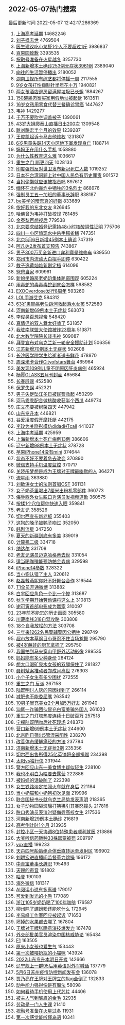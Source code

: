 ## 2022-05-07热门搜索 
最后更新时间 2022-05-07 12:42:17.286369 
1. [上海高考延期](https://s.weibo.com/weibo?q=%23%E4%B8%8A%E6%B5%B7%E9%AB%98%E8%80%83%E5%BB%B6%E6%9C%9F%23&Refer=top) 14682246
1. [刘子枫去世](https://s.weibo.com/weibo?q=%23%E5%88%98%E5%AD%90%E6%9E%AB%E5%8E%BB%E4%B8%96%23&Refer=top) 4769504
1. [医生建议吃小龙虾1个人不要超过1斤](https://s.weibo.com/weibo?q=%23%E5%8C%BB%E7%94%9F%E5%BB%BA%E8%AE%AE%E5%90%83%E5%B0%8F%E9%BE%99%E8%99%BE1%E4%B8%AA%E4%BA%BA%E4%B8%8D%E8%A6%81%E8%B6%85%E8%BF%871%E6%96%A4%23&Refer=top) 3986837
1. [百果园致歉](https://s.weibo.com/weibo?q=%23%E7%99%BE%E6%9E%9C%E5%9B%AD%E8%87%B4%E6%AD%89%23&Refer=top) 3393535
1. [祝融号准备在火星越冬](https://s.weibo.com/weibo?q=%23%E7%A5%9D%E8%9E%8D%E5%8F%B7%E5%87%86%E5%A4%87%E5%9C%A8%E7%81%AB%E6%98%9F%E8%B6%8A%E5%86%AC%23&Refer=top) 3257730
1. [上海新增本土确诊253例无症状3961例](https://s.weibo.com/weibo?q=%23%E4%B8%8A%E6%B5%B7%E6%96%B0%E5%A2%9E%E6%9C%AC%E5%9C%9F%E7%A1%AE%E8%AF%8A253%E4%BE%8B%E6%97%A0%E7%97%87%E7%8A%B63961%E4%BE%8B%23&Refer=top) 2389040
1. [向往的生活暂停播出](https://s.weibo.com/weibo?q=%E5%90%91%E5%BE%80%E7%9A%84%E7%94%9F%E6%B4%BB%E6%9A%82%E5%81%9C%E6%92%AD%E5%87%BA&Refer=top) 2180052
1. [湖南卫视所有综艺都将停播一周](https://s.weibo.com/weibo?q=%23%E6%B9%96%E5%8D%97%E5%8D%AB%E8%A7%86%E6%89%80%E6%9C%89%E7%BB%BC%E8%89%BA%E9%83%BD%E5%B0%86%E5%81%9C%E6%92%AD%E4%B8%80%E5%91%A8%23&Refer=top) 2117555
1. [9岁女孩打性抑制针半年花十万](https://s.weibo.com/weibo?q=%239%E5%B2%81%E5%A5%B3%E5%AD%A9%E6%89%93%E6%80%A7%E6%8A%91%E5%88%B6%E9%92%88%E5%8D%8A%E5%B9%B4%E8%8A%B1%E5%8D%81%E4%B8%87%23&Refer=top) 1940821
1. [两女孩酒店退房留满屋垃圾已长蛆](https://s.weibo.com/weibo?q=%23%E4%B8%A4%E5%A5%B3%E5%AD%A9%E9%85%92%E5%BA%97%E9%80%80%E6%88%BF%E7%95%99%E6%BB%A1%E5%B1%8B%E5%9E%83%E5%9C%BE%E5%B7%B2%E9%95%BF%E8%9B%86%23&Refer=top) 1884267
1. [150碗熟肉案买家用假地址被起诉](https://s.weibo.com/weibo?q=%23150%E7%A2%97%E7%86%9F%E8%82%89%E6%A1%88%E4%B9%B0%E5%AE%B6%E7%94%A8%E5%81%87%E5%9C%B0%E5%9D%80%E8%A2%AB%E8%B5%B7%E8%AF%89%23&Refer=top) 1613511
1. [16岁女孩用零食代替三餐确诊胃癌](https://s.weibo.com/weibo?q=%2316%E5%B2%81%E5%A5%B3%E5%AD%A9%E7%94%A8%E9%9B%B6%E9%A3%9F%E4%BB%A3%E6%9B%BF%E4%B8%89%E9%A4%90%E7%A1%AE%E8%AF%8A%E8%83%83%E7%99%8C%23&Refer=top) 1447627
1. [韦神](https://s.weibo.com/weibo?q=%E9%9F%A6%E7%A5%9E&Refer=top) 1429277
1. [千万不要吹空调盖被子](https://s.weibo.com/weibo?q=%23%E5%8D%83%E4%B8%87%E4%B8%8D%E8%A6%81%E5%90%B9%E7%A9%BA%E8%B0%83%E7%9B%96%E8%A2%AB%E5%AD%90%23&Refer=top) 1390061
1. [43岁大姐爬泰山直播日出200次](https://s.weibo.com/weibo?q=%2343%E5%B2%81%E5%A4%A7%E5%A7%90%E7%88%AC%E6%B3%B0%E5%B1%B1%E7%9B%B4%E6%92%AD%E6%97%A5%E5%87%BA200%E6%AC%A1%23&Refer=top) 1309548
1. [跳刘畊宏半个月的效果](https://s.weibo.com/weibo?q=%23%E8%B7%B3%E5%88%98%E7%95%8A%E5%AE%8F%E5%8D%8A%E4%B8%AA%E6%9C%88%E7%9A%84%E6%95%88%E6%9E%9C%23&Refer=top) 1239287
1. [王俊凯起诉卡马吉他维权](https://s.weibo.com/weibo?q=%23%E7%8E%8B%E4%BF%8A%E5%87%AF%E8%B5%B7%E8%AF%89%E5%8D%A1%E9%A9%AC%E5%90%89%E4%BB%96%E7%BB%B4%E6%9D%83%23&Refer=top) 1231807
1. [6岁男童失踪14天小区地下室发现身亡](https://s.weibo.com/weibo?q=%236%E5%B2%81%E7%94%B7%E7%AB%A5%E5%A4%B1%E8%B8%AA14%E5%A4%A9%E5%B0%8F%E5%8C%BA%E5%9C%B0%E4%B8%8B%E5%AE%A4%E5%8F%91%E7%8E%B0%E8%BA%AB%E4%BA%A1%23&Refer=top) 1188714
1. [妈妈正在用什么手机](https://s.weibo.com/weibo?q=%E5%A6%88%E5%A6%88%E6%AD%A3%E5%9C%A8%E7%94%A8%E4%BB%80%E4%B9%88%E6%89%8B%E6%9C%BA&Refer=top) 1058880
1. [为什么性教育这么难](https://s.weibo.com/weibo?q=%E4%B8%BA%E4%BB%80%E4%B9%88%E6%80%A7%E6%95%99%E8%82%B2%E8%BF%99%E4%B9%88%E9%9A%BE&Refer=top) 1036617
1. [重生之门 断更四天](https://s.weibo.com/weibo?q=%E9%87%8D%E7%94%9F%E4%B9%8B%E9%97%A8%20%E6%96%AD%E6%9B%B4%E5%9B%9B%E5%A4%A9&Refer=top) 1028133
1. [印度强烈反对世卫发布新冠死亡人数](https://s.weibo.com/weibo?q=%23%E5%8D%B0%E5%BA%A6%E5%BC%BA%E7%83%88%E5%8F%8D%E5%AF%B9%E4%B8%96%E5%8D%AB%E5%8F%91%E5%B8%83%E6%96%B0%E5%86%A0%E6%AD%BB%E4%BA%A1%E4%BA%BA%E6%95%B0%23&Refer=top) 1019252
1. [日本在台湾问题上对中国人民负有历史罪责](https://s.weibo.com/weibo?q=%23%E6%97%A5%E6%9C%AC%E5%9C%A8%E5%8F%B0%E6%B9%BE%E9%97%AE%E9%A2%98%E4%B8%8A%E5%AF%B9%E4%B8%AD%E5%9B%BD%E4%BA%BA%E6%B0%91%E8%B4%9F%E6%9C%89%E5%8E%86%E5%8F%B2%E7%BD%AA%E8%B4%A3%23&Refer=top) 901572
1. [当妈偷懒就应该被指责吗](https://s.weibo.com/weibo?q=%23%E5%BD%93%E5%A6%88%E5%81%B7%E6%87%92%E5%B0%B1%E5%BA%94%E8%AF%A5%E8%A2%AB%E6%8C%87%E8%B4%A3%E5%90%97%23&Refer=top) 897612
1. [缅怀在北约轰炸中牺牲的3名烈士](https://s.weibo.com/weibo?q=%E7%BC%85%E6%80%80%E5%9C%A8%E5%8C%97%E7%BA%A6%E8%BD%B0%E7%82%B8%E4%B8%AD%E7%89%BA%E7%89%B2%E7%9A%843%E5%90%8D%E7%83%88%E5%A3%AB&Refer=top) 868976
1. [强制员工五一加班的董事长辞职](https://s.weibo.com/weibo?q=%23%E5%BC%BA%E5%88%B6%E5%91%98%E5%B7%A5%E4%BA%94%E4%B8%80%E5%8A%A0%E7%8F%AD%E7%9A%84%E8%91%A3%E4%BA%8B%E9%95%BF%E8%BE%9E%E8%81%8C%23&Refer=top) 838187
1. [be美学的暗恋真的好戳](https://s.weibo.com/weibo?q=%23be%E7%BE%8E%E5%AD%A6%E7%9A%84%E6%9A%97%E6%81%8B%E7%9C%9F%E7%9A%84%E5%A5%BD%E6%88%B3%23&Refer=top) 833689
1. [侬好我的东北女友](https://s.weibo.com/weibo?q=%E4%BE%AC%E5%A5%BD%E6%88%91%E7%9A%84%E4%B8%9C%E5%8C%97%E5%A5%B3%E5%8F%8B&Refer=top) 826945
1. [哈佛曾为韦神打破校规](https://s.weibo.com/weibo?q=%23%E5%93%88%E4%BD%9B%E6%9B%BE%E4%B8%BA%E9%9F%A6%E7%A5%9E%E6%89%93%E7%A0%B4%E6%A0%A1%E8%A7%84%23&Refer=top) 781485
1. [金泰梨百想视后](https://s.weibo.com/weibo?q=%23%E9%87%91%E6%B3%B0%E6%A2%A8%E7%99%BE%E6%83%B3%E8%A7%86%E5%90%8E%23&Refer=top) 779538
1. [北京要求结婚登记需持48小时核酸阴性证明](https://s.weibo.com/weibo?q=%23%E5%8C%97%E4%BA%AC%E8%A6%81%E6%B1%82%E7%BB%93%E5%A9%9A%E7%99%BB%E8%AE%B0%E9%9C%80%E6%8C%8148%E5%B0%8F%E6%97%B6%E6%A0%B8%E9%85%B8%E9%98%B4%E6%80%A7%E8%AF%81%E6%98%8E%23&Refer=top) 775706
1. [四川一小区惊现水中杀手鳄雀鳝](https://s.weibo.com/weibo?q=%23%E5%9B%9B%E5%B7%9D%E4%B8%80%E5%B0%8F%E5%8C%BA%E6%83%8A%E7%8E%B0%E6%B0%B4%E4%B8%AD%E6%9D%80%E6%89%8B%E9%B3%84%E9%9B%80%E9%B3%9D%23&Refer=top) 747351
1. [北京5月6日新增45例本土确诊](https://s.weibo.com/weibo?q=%23%E5%8C%97%E4%BA%AC5%E6%9C%886%E6%97%A5%E6%96%B0%E5%A2%9E45%E4%BE%8B%E6%9C%AC%E5%9C%9F%E7%A1%AE%E8%AF%8A%23&Refer=top) 747319
1. [阿凡达2发布首支预告](https://s.weibo.com/weibo?q=%23%E9%98%BF%E5%87%A1%E8%BE%BE2%E5%8F%91%E5%B8%83%E9%A6%96%E6%94%AF%E9%A2%84%E5%91%8A%23&Refer=top) 743867
1. [男子300万买全新进口宾利竟是维修车](https://s.weibo.com/weibo?q=%23%E7%94%B7%E5%AD%90300%E4%B8%87%E4%B9%B0%E5%85%A8%E6%96%B0%E8%BF%9B%E5%8F%A3%E5%AE%BE%E5%88%A9%E7%AB%9F%E6%98%AF%E7%BB%B4%E4%BF%AE%E8%BD%A6%23&Refer=top) 639550
1. [郑州市内流动大白招手即停](https://s.weibo.com/weibo?q=%23%E9%83%91%E5%B7%9E%E5%B8%82%E5%86%85%E6%B5%81%E5%8A%A8%E5%A4%A7%E7%99%BD%E6%8B%9B%E6%89%8B%E5%8D%B3%E5%81%9C%23&Refer=top) 630422
1. [敖子逸黄灿灿新剧定档](https://s.weibo.com/weibo?q=%23%E6%95%96%E5%AD%90%E9%80%B8%E9%BB%84%E7%81%BF%E7%81%BF%E6%96%B0%E5%89%A7%E5%AE%9A%E6%A1%A3%23&Refer=top) 614096
1. [爸爸当家](https://s.weibo.com/weibo?q=%23%E7%88%B8%E7%88%B8%E5%BD%93%E5%AE%B6%23&Refer=top) 609961
1. [新娘坐婚房老奶奶集体趴窗围观](https://s.weibo.com/weibo?q=%23%E6%96%B0%E5%A8%98%E5%9D%90%E5%A9%9A%E6%88%BF%E8%80%81%E5%A5%B6%E5%A5%B6%E9%9B%86%E4%BD%93%E8%B6%B4%E7%AA%97%E5%9B%B4%E8%A7%82%23&Refer=top) 605224
1. [用毒蛇的毒毒毒蛇到底会怎样](https://s.weibo.com/weibo?q=%23%E7%94%A8%E6%AF%92%E8%9B%87%E7%9A%84%E6%AF%92%E6%AF%92%E6%AF%92%E8%9B%87%E5%88%B0%E5%BA%95%E4%BC%9A%E6%80%8E%E6%A0%B7%23&Refer=top) 598582
1. [EXOOverdose发行8周年](https://s.weibo.com/weibo?q=%23EXOOverdose%E5%8F%91%E8%A1%8C8%E5%91%A8%E5%B9%B4%23&Refer=top) 593260
1. [LOL手游艾克](https://s.weibo.com/weibo?q=%23LOL%E6%89%8B%E6%B8%B8%E8%89%BE%E5%85%8B%23&Refer=top) 584312
1. [63岁患胃癌老伯跳河救起落水女孩](https://s.weibo.com/weibo?q=%2363%E5%B2%81%E6%82%A3%E8%83%83%E7%99%8C%E8%80%81%E4%BC%AF%E8%B7%B3%E6%B2%B3%E6%95%91%E8%B5%B7%E8%90%BD%E6%B0%B4%E5%A5%B3%E5%AD%A9%23&Refer=top) 572580
1. [河南新增69例本土无症状](https://s.weibo.com/weibo?q=%23%E6%B2%B3%E5%8D%97%E6%96%B0%E5%A2%9E69%E4%BE%8B%E6%9C%AC%E5%9C%9F%E6%97%A0%E7%97%87%E7%8A%B6%23&Refer=top) 563073
1. [李俊昊百想视帝](https://s.weibo.com/weibo?q=%23%E6%9D%8E%E4%BF%8A%E6%98%8A%E7%99%BE%E6%83%B3%E8%A7%86%E5%B8%9D%23&Refer=top) 548420
1. [真情侣的双人舞太好嗑了](https://s.weibo.com/weibo?q=%23%E7%9C%9F%E6%83%85%E4%BE%A3%E7%9A%84%E5%8F%8C%E4%BA%BA%E8%88%9E%E5%A4%AA%E5%A5%BD%E5%97%91%E4%BA%86%23&Refer=top) 531857
1. [我驻南联盟大使馆被炸23周年](https://s.weibo.com/weibo?q=%23%E6%88%91%E9%A9%BB%E5%8D%97%E8%81%94%E7%9B%9F%E5%A4%A7%E4%BD%BF%E9%A6%86%E8%A2%AB%E7%82%B823%E5%91%A8%E5%B9%B4%23&Refer=top) 513871
1. [北大数学院院长谈韦神](https://s.weibo.com/weibo?q=%23%E5%8C%97%E5%A4%A7%E6%95%B0%E5%AD%A6%E9%99%A2%E9%99%A2%E9%95%BF%E8%B0%88%E9%9F%A6%E7%A5%9E%23&Refer=top) 509087
1. [拜登宣布对乌克兰新一轮安全援助计划](https://s.weibo.com/weibo?q=%23%E6%8B%9C%E7%99%BB%E5%AE%A3%E5%B8%83%E5%AF%B9%E4%B9%8C%E5%85%8B%E5%85%B0%E6%96%B0%E4%B8%80%E8%BD%AE%E5%AE%89%E5%85%A8%E6%8F%B4%E5%8A%A9%E8%AE%A1%E5%88%92%23&Refer=top) 506356
1. [江苏新增70例本土无症状](https://s.weibo.com/weibo?q=%23%E6%B1%9F%E8%8B%8F%E6%96%B0%E5%A2%9E70%E4%BE%8B%E6%9C%AC%E5%9C%9F%E6%97%A0%E7%97%87%E7%8A%B6%23&Refer=top) 502608
1. [长沙医学院学生给逝者送去鲜花](https://s.weibo.com/weibo?q=%23%E9%95%BF%E6%B2%99%E5%8C%BB%E5%AD%A6%E9%99%A2%E5%AD%A6%E7%94%9F%E7%BB%99%E9%80%9D%E8%80%85%E9%80%81%E5%8E%BB%E9%B2%9C%E8%8A%B1%23&Refer=top) 478870
1. [周深米卡合作Cityofstars舞台](https://s.weibo.com/weibo?q=%E5%91%A8%E6%B7%B1%E7%B1%B3%E5%8D%A1%E5%90%88%E4%BD%9CCityofstars%E8%88%9E%E5%8F%B0&Refer=top) 465964
1. [美发现109例儿童不明原因肝炎病例](https://s.weibo.com/weibo?q=%23%E7%BE%8E%E5%8F%91%E7%8E%B0109%E4%BE%8B%E5%84%BF%E7%AB%A5%E4%B8%8D%E6%98%8E%E5%8E%9F%E5%9B%A0%E8%82%9D%E7%82%8E%E7%97%85%E4%BE%8B%23&Refer=top) 465924
1. [杨幂GLASS五月刊封面](https://s.weibo.com/weibo?q=%23%E6%9D%A8%E5%B9%82GLASS%E4%BA%94%E6%9C%88%E5%88%8A%E5%B0%81%E9%9D%A2%23&Refer=top) 465684
1. [长春辟谣](https://s.weibo.com/weibo?q=%E9%95%BF%E6%98%A5%E8%BE%9F%E8%B0%A3&Refer=top) 452580
1. [保罗失误](https://s.weibo.com/weibo?q=%23%E4%BF%9D%E7%BD%97%E5%A4%B1%E8%AF%AF%23&Refer=top) 452321
1. [男子失足坠江多日被民警救起](https://s.weibo.com/weibo?q=%23%E7%94%B7%E5%AD%90%E5%A4%B1%E8%B6%B3%E5%9D%A0%E6%B1%9F%E5%A4%9A%E6%97%A5%E8%A2%AB%E6%B0%91%E8%AD%A6%E6%95%91%E8%B5%B7%23&Refer=top) 450299
1. [河马乖乖配合做核酸收获半个西瓜](https://s.weibo.com/weibo?q=%23%E6%B2%B3%E9%A9%AC%E4%B9%96%E4%B9%96%E9%85%8D%E5%90%88%E5%81%9A%E6%A0%B8%E9%85%B8%E6%94%B6%E8%8E%B7%E5%8D%8A%E4%B8%AA%E8%A5%BF%E7%93%9C%23&Refer=top) 449774
1. [庄文杰要被绑架四天](https://s.weibo.com/weibo?q=%23%E5%BA%84%E6%96%87%E6%9D%B0%E8%A6%81%E8%A2%AB%E7%BB%91%E6%9E%B6%E5%9B%9B%E5%A4%A9%23&Refer=top) 447942
1. [山东专升本](https://s.weibo.com/weibo?q=%23%E5%B1%B1%E4%B8%9C%E4%B8%93%E5%8D%87%E6%9C%AC%23&Refer=top) 446821
1. [谷爱凌度假开摩托艇](https://s.weibo.com/weibo?q=%23%E8%B0%B7%E7%88%B1%E5%87%8C%E5%BA%A6%E5%81%87%E5%BC%80%E6%91%A9%E6%89%98%E8%89%87%23&Refer=top) 442175
1. [李玟为关晓彤模仿didadi打call](https://s.weibo.com/weibo?q=%23%E6%9D%8E%E7%8E%9F%E4%B8%BA%E5%85%B3%E6%99%93%E5%BD%A4%E6%A8%A1%E4%BB%BFdidadi%E6%89%93call%23&Refer=top) 441037
1. [上海中考延期](https://s.weibo.com/weibo?q=%23%E4%B8%8A%E6%B5%B7%E4%B8%AD%E8%80%83%E5%BB%B6%E6%9C%9F%23&Refer=top) 425959
1. [上海新增本土死亡病例13例](https://s.weibo.com/weibo?q=%23%E4%B8%8A%E6%B5%B7%E6%96%B0%E5%A2%9E%E6%9C%AC%E5%9C%9F%E6%AD%BB%E4%BA%A1%E7%97%85%E4%BE%8B13%E4%BE%8B%23&Refer=top) 386606
1. [辽宁新增98例本土无症状](https://s.weibo.com/weibo?q=%23%E8%BE%BD%E5%AE%81%E6%96%B0%E5%A2%9E98%E4%BE%8B%E6%9C%AC%E5%9C%9F%E6%97%A0%E7%97%87%E7%8A%B6%23&Refer=top) 378728
1. [苹果iPhone14没有mini](https://s.weibo.com/weibo?q=%23%E8%8B%B9%E6%9E%9CiPhone14%E6%B2%A1%E6%9C%89mini%23&Refer=top) 374644
1. [状态不好不要着急去改变](https://s.weibo.com/weibo?q=%23%E7%8A%B6%E6%80%81%E4%B8%8D%E5%A5%BD%E4%B8%8D%E8%A6%81%E7%9D%80%E6%80%A5%E5%8E%BB%E6%94%B9%E5%8F%98%23&Refer=top) 370890
1. [微信支持手机温度监控](https://s.weibo.com/weibo?q=%23%E5%BE%AE%E4%BF%A1%E6%94%AF%E6%8C%81%E6%89%8B%E6%9C%BA%E6%B8%A9%E5%BA%A6%E7%9B%91%E6%8E%A7%23&Refer=top) 370717
1. [关晓彤梦想是成为王牌对王牌最幽默的人](https://s.weibo.com/weibo?q=%23%E5%85%B3%E6%99%93%E5%BD%A4%E6%A2%A6%E6%83%B3%E6%98%AF%E6%88%90%E4%B8%BA%E7%8E%8B%E7%89%8C%E5%AF%B9%E7%8E%8B%E7%89%8C%E6%9C%80%E5%B9%BD%E9%BB%98%E7%9A%84%E4%BA%BA%23&Refer=top) 364271
1. [流星雨](https://s.weibo.com/weibo?q=%E6%B5%81%E6%98%9F%E9%9B%A8&Refer=top) 363880
1. [刘敏涛女士的法则首唱OST](https://s.weibo.com/weibo?q=%23%E5%88%98%E6%95%8F%E6%B6%9B%E5%A5%B3%E5%A3%AB%E7%9A%84%E6%B3%95%E5%88%99%E9%A6%96%E5%94%B1OST%23&Refer=top) 361131
1. [女子奶茶里喝出7厘米出粉机零部件](https://s.weibo.com/weibo?q=%23%E5%A5%B3%E5%AD%90%E5%A5%B6%E8%8C%B6%E9%87%8C%E5%96%9D%E5%87%BA7%E5%8E%98%E7%B1%B3%E5%87%BA%E7%B2%89%E6%9C%BA%E9%9B%B6%E9%83%A8%E4%BB%B6%23&Refer=top) 360773
1. [侮辱西外女生脱口秀演员发视频道歉](https://s.weibo.com/weibo?q=%23%E4%BE%AE%E8%BE%B1%E8%A5%BF%E5%A4%96%E5%A5%B3%E7%94%9F%E8%84%B1%E5%8F%A3%E7%A7%80%E6%BC%94%E5%91%98%E5%8F%91%E8%A7%86%E9%A2%91%E9%81%93%E6%AD%89%23&Refer=top) 360575
1. [按揉1个穴位帮你快速入眠](https://s.weibo.com/weibo?q=%23%E6%8C%89%E6%8F%891%E4%B8%AA%E7%A9%B4%E4%BD%8D%E5%B8%AE%E4%BD%A0%E5%BF%AB%E9%80%9F%E5%85%A5%E7%9C%A0%23&Refer=top) 359841
1. [老友记](https://s.weibo.com/weibo?q=%E8%80%81%E5%8F%8B%E8%AE%B0&Refer=top) 358526
1. [切尔西宣布新老板](https://s.weibo.com/weibo?q=%23%E5%88%87%E5%B0%94%E8%A5%BF%E5%AE%A3%E5%B8%83%E6%96%B0%E8%80%81%E6%9D%BF%23&Refer=top) 355403
1. [这狗的嗓子被鸭子吻过](https://s.weibo.com/weibo?q=%23%E8%BF%99%E7%8B%97%E7%9A%84%E5%97%93%E5%AD%90%E8%A2%AB%E9%B8%AD%E5%AD%90%E5%90%BB%E8%BF%87%23&Refer=top) 352050
1. [韩剧流星](https://s.weibo.com/weibo?q=%23%E9%9F%A9%E5%89%A7%E6%B5%81%E6%98%9F%23&Refer=top) 347250
1. [夏天的新疆到底有多美](https://s.weibo.com/weibo?q=%23%E5%A4%8F%E5%A4%A9%E7%9A%84%E6%96%B0%E7%96%86%E5%88%B0%E5%BA%95%E6%9C%89%E5%A4%9A%E7%BE%8E%23&Refer=top) 339019
1. [计算机二级](https://s.weibo.com/weibo?q=%23%E8%AE%A1%E7%AE%97%E6%9C%BA%E4%BA%8C%E7%BA%A7%23&Refer=top) 334718
1. [纳达尔](https://s.weibo.com/weibo?q=%E7%BA%B3%E8%BE%BE%E5%B0%94&Refer=top) 331708
1. [老友记演员迈克哈格蒂去世](https://s.weibo.com/weibo?q=%23%E8%80%81%E5%8F%8B%E8%AE%B0%E6%BC%94%E5%91%98%E8%BF%88%E5%85%8B%E5%93%88%E6%A0%BC%E8%92%82%E5%8E%BB%E4%B8%96%23&Refer=top) 331054
1. [适当喝咖啡能预防帕金森病](https://s.weibo.com/weibo?q=%23%E9%80%82%E5%BD%93%E5%96%9D%E5%92%96%E5%95%A1%E8%83%BD%E9%A2%84%E9%98%B2%E5%B8%95%E9%87%91%E6%A3%AE%E7%97%85%23&Refer=top) 329598
1. [iPhone14参数](https://s.weibo.com/weibo?q=%23iPhone14%E5%8F%82%E6%95%B0%23&Refer=top) 328322
1. [当小狗认错了主人](https://s.weibo.com/weibo?q=%23%E5%BD%93%E5%B0%8F%E7%8B%97%E8%AE%A4%E9%94%99%E4%BA%86%E4%B8%BB%E4%BA%BA%23&Refer=top) 320612
1. [赵磊戴燕妮你好不好舞台合作](https://s.weibo.com/weibo?q=%23%E8%B5%B5%E7%A3%8A%E6%88%B4%E7%87%95%E5%A6%AE%E4%BD%A0%E5%A5%BD%E4%B8%8D%E5%A5%BD%E8%88%9E%E5%8F%B0%E5%90%88%E4%BD%9C%23&Refer=top) 316544
1. [T1全员开通微博](https://s.weibo.com/weibo?q=%23T1%E5%85%A8%E5%91%98%E5%BC%80%E9%80%9A%E5%BE%AE%E5%8D%9A%23&Refer=top) 313882
1. [白宇回应角色一个比一个惨](https://s.weibo.com/weibo?q=%23%E7%99%BD%E5%AE%87%E5%9B%9E%E5%BA%94%E8%A7%92%E8%89%B2%E4%B8%80%E4%B8%AA%E6%AF%94%E4%B8%80%E4%B8%AA%E6%83%A8%23&Refer=top) 313687
1. [秋季学期开始劳动课将这么上](https://s.weibo.com/weibo?q=%23%E7%A7%8B%E5%AD%A3%E5%AD%A6%E6%9C%9F%E5%BC%80%E5%A7%8B%E5%8A%B3%E5%8A%A8%E8%AF%BE%E5%B0%86%E8%BF%99%E4%B9%88%E4%B8%8A%23&Refer=top) 310813
1. [谢可寅首部电影成为赢家](https://s.weibo.com/weibo?q=%23%E8%B0%A2%E5%8F%AF%E5%AF%85%E9%A6%96%E9%83%A8%E7%94%B5%E5%BD%B1%E6%88%90%E4%B8%BA%E8%B5%A2%E5%AE%B6%23&Refer=top) 310097
1. [23年前不能忘的历史画面](https://s.weibo.com/weibo?q=%2323%E5%B9%B4%E5%89%8D%E4%B8%8D%E8%83%BD%E5%BF%98%E7%9A%84%E5%8E%86%E5%8F%B2%E7%94%BB%E9%9D%A2%23&Refer=top) 305580
1. [川藏南线318自驾攻略](https://s.weibo.com/weibo?q=%23%E5%B7%9D%E8%97%8F%E5%8D%97%E7%BA%BF318%E8%87%AA%E9%A9%BE%E6%94%BB%E7%95%A5%23&Refer=top) 303808
1. [18个自我放松的方法](https://s.weibo.com/weibo?q=%2318%E4%B8%AA%E8%87%AA%E6%88%91%E6%94%BE%E6%9D%BE%E7%9A%84%E6%96%B9%E6%B3%95%23&Refer=top) 303708
1. [三年来1262名民警辅警因公牺牲](https://s.weibo.com/weibo?q=%E4%B8%89%E5%B9%B4%E6%9D%A51262%E5%90%8D%E6%B0%91%E8%AD%A6%E8%BE%85%E8%AD%A6%E5%9B%A0%E5%85%AC%E7%89%BA%E7%89%B2&Refer=top) 298749
1. [超市放本草纲目小哥忍不住当场尬舞](https://s.weibo.com/weibo?q=%23%E8%B6%85%E5%B8%82%E6%94%BE%E6%9C%AC%E8%8D%89%E7%BA%B2%E7%9B%AE%E5%B0%8F%E5%93%A5%E5%BF%8D%E4%B8%8D%E4%BD%8F%E5%BD%93%E5%9C%BA%E5%B0%AC%E8%88%9E%23&Refer=top) 295790
1. [被4岁萌娃的厨艺拿捏了](https://s.weibo.com/weibo?q=%23%E8%A2%AB4%E5%B2%81%E8%90%8C%E5%A8%83%E7%9A%84%E5%8E%A8%E8%89%BA%E6%8B%BF%E6%8D%8F%E4%BA%86%23&Refer=top) 295750
1. [我国拍到马来穿山甲野外活动影像](https://s.weibo.com/weibo?q=%23%E6%88%91%E5%9B%BD%E6%8B%8D%E5%88%B0%E9%A9%AC%E6%9D%A5%E7%A9%BF%E5%B1%B1%E7%94%B2%E9%87%8E%E5%A4%96%E6%B4%BB%E5%8A%A8%E5%BD%B1%E5%83%8F%23&Refer=top) 289535
1. [妈妈能有多少种身份](https://s.weibo.com/weibo?q=%23%E5%A6%88%E5%A6%88%E8%83%BD%E6%9C%89%E5%A4%9A%E5%B0%91%E7%A7%8D%E8%BA%AB%E4%BB%BD%23&Refer=top) 284124
1. [想大口喝矿泉水女孩的双腿保住了](https://s.weibo.com/weibo?q=%23%E6%83%B3%E5%A4%A7%E5%8F%A3%E5%96%9D%E7%9F%BF%E6%B3%89%E6%B0%B4%E5%A5%B3%E5%AD%A9%E7%9A%84%E5%8F%8C%E8%85%BF%E4%BF%9D%E4%BD%8F%E4%BA%86%23&Refer=top) 281827
1. [聂树斌案推动者郑成月离世](https://s.weibo.com/weibo?q=%23%E8%81%82%E6%A0%91%E6%96%8C%E6%A1%88%E6%8E%A8%E5%8A%A8%E8%80%85%E9%83%91%E6%88%90%E6%9C%88%E7%A6%BB%E4%B8%96%23&Refer=top) 276303
1. [小个子女生有多少困扰](https://s.weibo.com/weibo?q=%23%E5%B0%8F%E4%B8%AA%E5%AD%90%E5%A5%B3%E7%94%9F%E6%9C%89%E5%A4%9A%E5%B0%91%E5%9B%B0%E6%89%B0%23&Refer=top) 272555
1. [重生之门 反派](https://s.weibo.com/weibo?q=%E9%87%8D%E7%94%9F%E4%B9%8B%E9%97%A8%20%E5%8F%8D%E6%B4%BE&Refer=top) 267158
1. [陆既明讨人厌的原因找到了](https://s.weibo.com/weibo?q=%23%E9%99%86%E6%97%A2%E6%98%8E%E8%AE%A8%E4%BA%BA%E5%8E%8C%E7%9A%84%E5%8E%9F%E5%9B%A0%E6%89%BE%E5%88%B0%E4%BA%86%23&Refer=top) 266114
1. [减肥也不能委屈嘴](https://s.weibo.com/weibo?q=%E5%87%8F%E8%82%A5%E4%B9%9F%E4%B8%8D%E8%83%BD%E5%A7%94%E5%B1%88%E5%98%B4&Refer=top) 263542
1. [10男子冒充美女2个月加5万好友](https://s.weibo.com/weibo?q=%2310%E7%94%B7%E5%AD%90%E5%86%92%E5%85%85%E7%BE%8E%E5%A5%B32%E4%B8%AA%E6%9C%88%E5%8A%A05%E4%B8%87%E5%A5%BD%E5%8F%8B%23&Refer=top) 261940
1. [汕尾一诈骗团伙冒充白富美骗外国人](https://s.weibo.com/weibo?q=%23%E6%B1%95%E5%B0%BE%E4%B8%80%E8%AF%88%E9%AA%97%E5%9B%A2%E4%BC%99%E5%86%92%E5%85%85%E7%99%BD%E5%AF%8C%E7%BE%8E%E9%AA%97%E5%A4%96%E5%9B%BD%E4%BA%BA%23&Refer=top) 261023
1. [重生之门灯塔热度连续十日破百万](https://s.weibo.com/weibo?q=%23%E9%87%8D%E7%94%9F%E4%B9%8B%E9%97%A8%E7%81%AF%E5%A1%94%E7%83%AD%E5%BA%A6%E8%BF%9E%E7%BB%AD%E5%8D%81%E6%97%A5%E7%A0%B4%E7%99%BE%E4%B8%87%23&Refer=top) 257518
1. [宁檬陆既明吻后社死现场](https://s.weibo.com/weibo?q=%23%E5%AE%81%E6%AA%AC%E9%99%86%E6%97%A2%E6%98%8E%E5%90%BB%E5%90%8E%E7%A4%BE%E6%AD%BB%E7%8E%B0%E5%9C%BA%23&Refer=top) 248370
1. [营口新增69例本土无症状](https://s.weibo.com/weibo?q=%23%E8%90%A5%E5%8F%A3%E6%96%B0%E5%A2%9E69%E4%BE%8B%E6%9C%AC%E5%9C%9F%E6%97%A0%E7%97%87%E7%8A%B6%23&Refer=top) 244600
1. [北京昨日筛出5管混采阳性](https://s.weibo.com/weibo?q=%23%E5%8C%97%E4%BA%AC%E6%98%A8%E6%97%A5%E7%AD%9B%E5%87%BA5%E7%AE%A1%E6%B7%B7%E9%87%87%E9%98%B3%E6%80%A7%23&Refer=top) 238270
1. [改善体态缓解痛经的方法](https://s.weibo.com/weibo?q=%23%E6%94%B9%E5%96%84%E4%BD%93%E6%80%81%E7%BC%93%E8%A7%A3%E7%97%9B%E7%BB%8F%E7%9A%84%E6%96%B9%E6%B3%95%23&Refer=top) 237784
1. [济南新增本土无症状3例](https://s.weibo.com/weibo?q=%23%E6%B5%8E%E5%8D%97%E6%96%B0%E5%A2%9E%E6%9C%AC%E5%9C%9F%E6%97%A0%E7%97%87%E7%8A%B63%E4%BE%8B%23&Refer=top) 235356
1. [切尔西出售所得25亿英镑将全部捐赠](https://s.weibo.com/weibo?q=%23%E5%88%87%E5%B0%94%E8%A5%BF%E5%87%BA%E5%94%AE%E6%89%80%E5%BE%9725%E4%BA%BF%E8%8B%B1%E9%95%91%E5%B0%86%E5%85%A8%E9%83%A8%E6%8D%90%E8%B5%A0%23&Refer=top) 234398
1. [太阳vs独行侠](https://s.weibo.com/weibo?q=%23%E5%A4%AA%E9%98%B3vs%E7%8B%AC%E8%A1%8C%E4%BE%A0%23&Refer=top) 231944
1. [警方回应山东一美食博主疑似轻生](https://s.weibo.com/weibo?q=%23%E8%AD%A6%E6%96%B9%E5%9B%9E%E5%BA%94%E5%B1%B1%E4%B8%9C%E4%B8%80%E7%BE%8E%E9%A3%9F%E5%8D%9A%E4%B8%BB%E7%96%91%E4%BC%BC%E8%BD%BB%E7%94%9F%23&Refer=top) 228100
1. [我也不明白为啥要去露营](https://s.weibo.com/weibo?q=%23%E6%88%91%E4%B9%9F%E4%B8%8D%E6%98%8E%E7%99%BD%E4%B8%BA%E5%95%A5%E8%A6%81%E5%8E%BB%E9%9C%B2%E8%90%A5%23&Refer=top) 222886
1. [被妈妈的话破防了](https://s.weibo.com/weibo?q=%23%E8%A2%AB%E5%A6%88%E5%A6%88%E7%9A%84%E8%AF%9D%E7%A0%B4%E9%98%B2%E4%BA%86%23&Refer=top) 222398
1. [女生铁路淡定拍照火车就在身后](https://s.weibo.com/weibo?q=%23%E5%A5%B3%E7%94%9F%E9%93%81%E8%B7%AF%E6%B7%A1%E5%AE%9A%E6%8B%8D%E7%85%A7%E7%81%AB%E8%BD%A6%E5%B0%B1%E5%9C%A8%E8%BA%AB%E5%90%8E%23&Refer=top) 221184
1. [当小奶猫和小奶狗初次见面](https://s.weibo.com/weibo?q=%23%E5%BD%93%E5%B0%8F%E5%A5%B6%E7%8C%AB%E5%92%8C%E5%B0%8F%E5%A5%B6%E7%8B%97%E5%88%9D%E6%AC%A1%E8%A7%81%E9%9D%A2%23&Refer=top) 219996
1. [联合国秘书长就乌克兰局势发表声明](https://s.weibo.com/weibo?q=%23%E8%81%94%E5%90%88%E5%9B%BD%E7%A7%98%E4%B9%A6%E9%95%BF%E5%B0%B1%E4%B9%8C%E5%85%8B%E5%85%B0%E5%B1%80%E5%8A%BF%E5%8F%91%E8%A1%A8%E5%A3%B0%E6%98%8E%23&Refer=top) 218365
1. [女子动物园隔玻璃打狒狒引其暴怒撞头](https://s.weibo.com/weibo?q=%23%E5%A5%B3%E5%AD%90%E5%8A%A8%E7%89%A9%E5%9B%AD%E9%9A%94%E7%8E%BB%E7%92%83%E6%89%93%E7%8B%92%E7%8B%92%E5%BC%95%E5%85%B6%E6%9A%B4%E6%80%92%E6%92%9E%E5%A4%B4%23&Refer=top) 217816
1. [脱口秀演员表演时疑侮辱高校女生](https://s.weibo.com/weibo?q=%23%E8%84%B1%E5%8F%A3%E7%A7%80%E6%BC%94%E5%91%98%E8%A1%A8%E6%BC%94%E6%97%B6%E7%96%91%E4%BE%AE%E8%BE%B1%E9%AB%98%E6%A0%A1%E5%A5%B3%E7%94%9F%23&Refer=top) 217536
1. [河南新增29例本土确诊](https://s.weibo.com/weibo?q=%23%E6%B2%B3%E5%8D%97%E6%96%B0%E5%A2%9E29%E4%BE%8B%E6%9C%AC%E5%9C%9F%E7%A1%AE%E8%AF%8A%23&Refer=top) 216819
1. [高考倒计时1个月](https://s.weibo.com/weibo?q=%23%E9%AB%98%E8%80%83%E5%80%92%E8%AE%A1%E6%97%B61%E4%B8%AA%E6%9C%88%23&Refer=top) 213935
1. [封控小区一天协调8位特殊患者顺利就医](https://s.weibo.com/weibo?q=%23%E5%B0%81%E6%8E%A7%E5%B0%8F%E5%8C%BA%E4%B8%80%E5%A4%A9%E5%8D%8F%E8%B0%838%E4%BD%8D%E7%89%B9%E6%AE%8A%E6%82%A3%E8%80%85%E9%A1%BA%E5%88%A9%E5%B0%B1%E5%8C%BB%23&Refer=top) 213886
1. [大爷听信药贩种33株罂粟被罚](https://s.weibo.com/weibo?q=%23%E5%A4%A7%E7%88%B7%E5%90%AC%E4%BF%A1%E8%8D%AF%E8%B4%A9%E7%A7%8D33%E6%A0%AA%E7%BD%82%E7%B2%9F%E8%A2%AB%E7%BD%9A%23&Refer=top) 209797
1. [vox直播](https://s.weibo.com/weibo?q=vox%E7%9B%B4%E6%92%AD&Refer=top) 199233
1. [天舟四号船箭组合体垂直转运至发射区](https://s.weibo.com/weibo?q=%23%E5%A4%A9%E8%88%9F%E5%9B%9B%E5%8F%B7%E8%88%B9%E7%AE%AD%E7%BB%84%E5%90%88%E4%BD%93%E5%9E%82%E7%9B%B4%E8%BD%AC%E8%BF%90%E8%87%B3%E5%8F%91%E5%B0%84%E5%8C%BA%23&Refer=top) 196902
1. [刘畊宏进直播间监督董力跳操](https://s.weibo.com/weibo?q=%23%E5%88%98%E7%95%8A%E5%AE%8F%E8%BF%9B%E7%9B%B4%E6%92%AD%E9%97%B4%E7%9B%91%E7%9D%A3%E8%91%A3%E5%8A%9B%E8%B7%B3%E6%93%8D%23&Refer=top) 196172
1. [中青宝董事长辞职](https://s.weibo.com/weibo?q=%23%E4%B8%AD%E9%9D%92%E5%AE%9D%E8%91%A3%E4%BA%8B%E9%95%BF%E8%BE%9E%E8%81%8C%23&Refer=top) 195493
1. [天赐的声音](https://s.weibo.com/weibo?q=%23%E5%A4%A9%E8%B5%90%E7%9A%84%E5%A3%B0%E9%9F%B3%23&Refer=top) 191802
1. [哈登](https://s.weibo.com/weibo?q=%E5%93%88%E7%99%BB&Refer=top) 190103
1. [海外微信](https://s.weibo.com/weibo?q=%23%E6%B5%B7%E5%A4%96%E5%BE%AE%E4%BF%A1%23&Refer=top) 181317
1. [AI阅读小说有多离谱](https://s.weibo.com/weibo?q=%23AI%E9%98%85%E8%AF%BB%E5%B0%8F%E8%AF%B4%E6%9C%89%E5%A4%9A%E7%A6%BB%E8%B0%B1%23&Refer=top) 179017
1. [可爱到发光的小熊](https://s.weibo.com/weibo?q=%23%E5%8F%AF%E7%88%B1%E5%88%B0%E5%8F%91%E5%85%89%E7%9A%84%E5%B0%8F%E7%86%8A%23&Refer=top) 177089
1. [浙江105岁奶奶喝了100年咖啡](https://s.weibo.com/weibo?q=%23%E6%B5%99%E6%B1%9F105%E5%B2%81%E5%A5%B6%E5%A5%B6%E5%96%9D%E4%BA%86100%E5%B9%B4%E5%92%96%E5%95%A1%23&Refer=top) 176587
1. [柳州除了螺蛳粉还能吃什么](https://s.weibo.com/weibo?q=%23%E6%9F%B3%E5%B7%9E%E9%99%A4%E4%BA%86%E8%9E%BA%E8%9B%B3%E7%B2%89%E8%BF%98%E8%83%BD%E5%90%83%E4%BB%80%E4%B9%88%23&Refer=top) 172945
1. [李易峰工作室回应被起诉](https://s.weibo.com/weibo?q=%23%E6%9D%8E%E6%98%93%E5%B3%B0%E5%B7%A5%E4%BD%9C%E5%AE%A4%E5%9B%9E%E5%BA%94%E8%A2%AB%E8%B5%B7%E8%AF%89%23&Refer=top) 171653
1. [坏掉的水果都去哪了](https://s.weibo.com/weibo?q=%23%E5%9D%8F%E6%8E%89%E7%9A%84%E6%B0%B4%E6%9E%9C%E9%83%BD%E5%8E%BB%E5%93%AA%E4%BA%86%23&Refer=top) 167804
1. [王牌对王牌张晚意演技爆发力](https://s.weibo.com/weibo?q=%23%E7%8E%8B%E7%89%8C%E5%AF%B9%E7%8E%8B%E7%89%8C%E5%BC%A0%E6%99%9A%E6%84%8F%E6%BC%94%E6%8A%80%E7%88%86%E5%8F%91%E5%8A%9B%23&Refer=top) 167478
1. [外交部批美官员渲染中国核威胁论](https://s.weibo.com/weibo?q=%23%E5%A4%96%E4%BA%A4%E9%83%A8%E6%89%B9%E7%BE%8E%E5%AE%98%E5%91%98%E6%B8%B2%E6%9F%93%E4%B8%AD%E5%9B%BD%E6%A0%B8%E5%A8%81%E8%83%81%E8%AE%BA%23&Refer=top) 165434
1. [F1](https://s.weibo.com/weibo?q=F1&Refer=top) 163505
1. [原来小女孩也爱生气](https://s.weibo.com/weibo?q=%23%E5%8E%9F%E6%9D%A5%E5%B0%8F%E5%A5%B3%E5%AD%A9%E4%B9%9F%E7%88%B1%E7%94%9F%E6%B0%94%23&Refer=top) 153443
1. [第一次被喂奶瓶的小猫咪](https://s.weibo.com/weibo?q=%23%E7%AC%AC%E4%B8%80%E6%AC%A1%E8%A2%AB%E5%96%82%E5%A5%B6%E7%93%B6%E7%9A%84%E5%B0%8F%E7%8C%AB%E5%92%AA%23&Refer=top) 143924
1. [2022山东专升本明日开考](https://s.weibo.com/weibo?q=%232022%E5%B1%B1%E4%B8%9C%E4%B8%93%E5%8D%87%E6%9C%AC%E6%98%8E%E6%97%A5%E5%BC%80%E8%80%83%23&Refer=top) 142666
1. [辽宁舰上一群95后用英语对外军喊话](https://s.weibo.com/weibo?q=%23%E8%BE%BD%E5%AE%81%E8%88%B0%E4%B8%8A%E4%B8%80%E7%BE%A495%E5%90%8E%E7%94%A8%E8%8B%B1%E8%AF%AD%E5%AF%B9%E5%A4%96%E5%86%9B%E5%96%8A%E8%AF%9D%23&Refer=top) 137779
1. [5月6日苏州疫情防控新闻发布会](https://s.weibo.com/weibo?q=%235%E6%9C%886%E6%97%A5%E8%8B%8F%E5%B7%9E%E7%96%AB%E6%83%85%E9%98%B2%E6%8E%A7%E6%96%B0%E9%97%BB%E5%8F%91%E5%B8%83%E4%BC%9A%23&Refer=top) 136078
1. [贾乃亮在王牌对王牌立的flag全倒了](https://s.weibo.com/weibo?q=%23%E8%B4%BE%E4%B9%83%E4%BA%AE%E5%9C%A8%E7%8E%8B%E7%89%8C%E5%AF%B9%E7%8E%8B%E7%89%8C%E7%AB%8B%E7%9A%84flag%E5%85%A8%E5%80%92%E4%BA%86%23&Refer=top) 132833
1. [动手能力强得像是有魔法](https://s.weibo.com/weibo?q=%23%E5%8A%A8%E6%89%8B%E8%83%BD%E5%8A%9B%E5%BC%BA%E5%BE%97%E5%83%8F%E6%98%AF%E6%9C%89%E9%AD%94%E6%B3%95%23&Refer=top) 58098
1. [如何看待手机使用上代芯片](https://s.weibo.com/weibo?q=%23%E5%A6%82%E4%BD%95%E7%9C%8B%E5%BE%85%E6%89%8B%E6%9C%BA%E4%BD%BF%E7%94%A8%E4%B8%8A%E4%BB%A3%E8%8A%AF%E7%89%87%23&Refer=top) 44406
1. [被主人气到皱眉的金毛](https://s.weibo.com/weibo?q=%23%E8%A2%AB%E4%B8%BB%E4%BA%BA%E6%B0%94%E5%88%B0%E7%9A%B1%E7%9C%89%E7%9A%84%E9%87%91%E6%AF%9B%23&Refer=top) 32935
1. [劳动是一门人生课](https://s.weibo.com/weibo?q=%23%E5%8A%B3%E5%8A%A8%E6%98%AF%E4%B8%80%E9%97%A8%E4%BA%BA%E7%94%9F%E8%AF%BE%23&Refer=top) 21410
1. [祝融号准备在火星过冬](https://s.weibo.com/weibo?q=%23%E7%A5%9D%E8%9E%8D%E5%8F%B7%E5%87%86%E5%A4%87%E5%9C%A8%E7%81%AB%E6%98%9F%E8%BF%87%E5%86%AC%23&Refer=top) 11931
1. [第一次感觉能听懂鸟语](https://s.weibo.com/weibo?q=%23%E7%AC%AC%E4%B8%80%E6%AC%A1%E6%84%9F%E8%A7%89%E8%83%BD%E5%90%AC%E6%87%82%E9%B8%9F%E8%AF%AD%23&Refer=top) 10341
